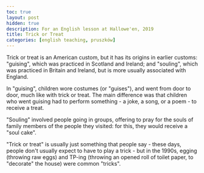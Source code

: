 ```yaml
---
toc: true
layout: post
hidden: true
description: For an English lesson at Hallowe'en, 2019
title: Trick or Treat
categories: [english teaching, pruszków]
---
```


Trick or treat is an American custom, but it has its origins in earlier
customs: "guising", which was practiced in Scotland and Ireland; and
"souling", which was practiced in Britain and Ireland, but is more
usually associated with England.

In "guising", children wore costumes (or "guises"), and went from door
to door, much like with trick or treat. The main difference was that
children who went guising had to perform something - a joke, a song, or
a poem - to receive a treat.

"Souling" involved people going in groups, offering to pray for the
souls of family members of the people they visited: for this, they would
receive a "soul cake".

"Trick or treat" is usually just something that people say - these days,
people don't usually expect to have to play a trick - but in the 1990s,
egging (throwing raw eggs) and TP-ing (throwing an opened roll of toilet
paper, to "decorate" the house) were common "tricks".

